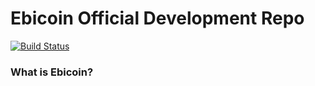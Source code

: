 
Ebicoin Official Development Repo
==================================

[![Build Status](https://travis-ci.org/ebicoin/ebicoin.svg?branch=master)](https://travis-ci.org/ebicoin/ebicoin)

### What is Ebicoin?
